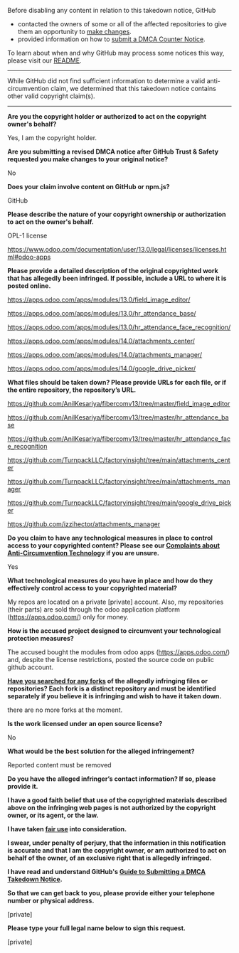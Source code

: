 Before disabling any content in relation to this takedown notice, GitHub
- contacted the owners of some or all of the affected repositories to give them an opportunity to [make changes](https://docs.github.com/en/github/site-policy/dmca-takedown-policy#a-how-does-this-actually-work).
- provided information on how to [submit a DMCA Counter Notice](https://docs.github.com/en/articles/guide-to-submitting-a-dmca-counter-notice).

To learn about when and why GitHub may process some notices this way, please visit our [README](https://github.com/github/dmca/blob/master/README.md#anatomy-of-a-takedown-notice).

---

While GitHub did not find sufficient information to determine a valid anti-circumvention claim, we determined that this takedown notice contains other valid copyright claim(s).

---

**Are you the copyright holder or authorized to act on the copyright owner's behalf?**

Yes, I am the copyright holder.

**Are you submitting a revised DMCA notice after GitHub Trust & Safety requested you make changes to your original notice?**

No

**Does your claim involve content on GitHub or npm.js?**

GitHub

**Please describe the nature of your copyright ownership or authorization to act on the owner's behalf.**

OPL-1 license

https://www.odoo.com/documentation/user/13.0/legal/licenses/licenses.html#odoo-apps

**Please provide a detailed description of the original copyrighted work that has allegedly been infringed. If possible, include a URL to where it is posted online.**

https://apps.odoo.com/apps/modules/13.0/field_image_editor/

https://apps.odoo.com/apps/modules/13.0/hr_attendance_base/

https://apps.odoo.com/apps/modules/13.0/hr_attendance_face_recognition/

https://apps.odoo.com/apps/modules/14.0/attachments_center/

https://apps.odoo.com/apps/modules/14.0/attachments_manager/

https://apps.odoo.com/apps/modules/14.0/google_drive_picker/

**What files should be taken down? Please provide URLs for each file, or if the entire repository, the repository’s URL.**

https://github.com/AnilKesariya/fibercomv13/tree/master/field_image_editor

https://github.com/AnilKesariya/fibercomv13/tree/master/hr_attendance_base

https://github.com/AnilKesariya/fibercomv13/tree/master/hr_attendance_face_recognition

https://github.com/TurnpackLLC/factoryinsight/tree/main/attachments_center

https://github.com/TurnpackLLC/factoryinsight/tree/main/attachments_manager

https://github.com/TurnpackLLC/factoryinsight/tree/main/google_drive_picker

https://github.com/izzihector/attachments_manager

**Do you claim to have any technological measures in place to control access to your copyrighted content? Please see our <a href="https://docs.github.com/articles/guide-to-submitting-a-dmca-takedown-notice#complaints-about-anti-circumvention-technology">Complaints about Anti-Circumvention Technology</a> if you are unsure.**

Yes

**What technological measures do you have in place and how do they effectively control access to your copyrighted material?**

My repos are located on a private [private] account. Also, my repositories (their parts) are sold through the odoo application platform (https://apps.odoo.com/) only for money.

**How is the accused project designed to circumvent your technological protection measures?**

The accused bought the modules from odoo apps (https://apps.odoo.com/) and, despite the license restrictions, posted the source code on public github account.

**<a href="https://docs.github.com/articles/dmca-takedown-policy#b-what-about-forks-or-whats-a-fork">Have you searched for any forks</a> of the allegedly infringing files or repositories? Each fork is a distinct repository and must be identified separately if you believe it is infringing and wish to have it taken down.**

there are no more forks at the moment.

**Is the work licensed under an open source license?**

No

**What would be the best solution for the alleged infringement?**

Reported content must be removed

**Do you have the alleged infringer’s contact information? If so, please provide it.**

**I have a good faith belief that use of the copyrighted materials described above on the infringing web pages is not authorized by the copyright owner, or its agent, or the law.**

**I have taken <a href="https://www.lumendatabase.org/topics/22">fair use</a> into consideration.**

**I swear, under penalty of perjury, that the information in this notification is accurate and that I am the copyright owner, or am authorized to act on behalf of the owner, of an exclusive right that is allegedly infringed.**

**I have read and understand GitHub's <a href="https://docs.github.com/articles/guide-to-submitting-a-dmca-takedown-notice/">Guide to Submitting a DMCA Takedown Notice</a>.**

**So that we can get back to you, please provide either your telephone number or physical address.**

[private]

**Please type your full legal name below to sign this request.**

[private]
